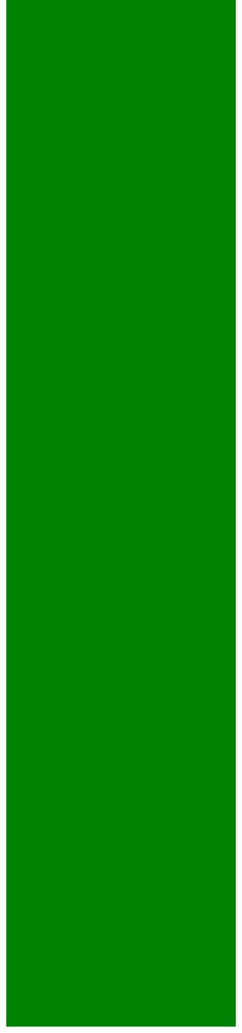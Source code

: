 <!DOCTYPE html>
<html>
	<head>
		<meta charset="utf-8">
		<title>个人主页</title>
		<style>/*布局设置 */
		body{/* 视频页面大小设置 */
		width:70%;/* 视频宽度 */
		height:65%;/* 视频高度 */
		text-align: center;
		background-color: #008000;
	
		</style>
	</head>
	<body >
		<header> <h1><a href=" "width="170" height="60">前端开发学习</a ></h1> 
		  
		  <p>看雪,是一种唯美的心境。这个冬季，放下疲惫的自己，一起看雪吧</p >
		  
		  <div class="b_nav"></div>
		  <div id="nav">
		    <ul>
		     <li><a href="https://music.163.com/"target="_blank" title="网易云音乐">网易云音乐</a ></li>
		      <li><a href="http://www.baidu.com" target="_blank" title="百度">百度</a ></li>
		      <li><a href="http://www.zptc.cn/" target="_blank" title="浙江邮电职业技术学院">浙江邮电职业技术学院</a ></li>
		      <li><a href="https://www.w3school.com.cn/" target="_blank" title="HTML W3school">HTML W3school</a ></li>
		      <li><a href="http://css.doyoe.com/" target="_blank" title="CSS3参考手册">CSS3参考手册</a ></li>
		      <li><a href="http://www.lmlblog.com/wo/life/man/" target="_blank" title="慢生活">慢生活</a ></li>
		      <li><a href="http://www.lmlblog.com/wo/newstalk/" target="_blank" title="碎言碎语">碎言碎语</a ></li>
		    </ul>
		  </div>
		
		<!--响应式图像-->
		<picture>
		 <source srcset="beijing.jpg" media="min-width:1000px">
		</picture>
		<!--浏览器兼容-->
		<picture>
		 <source type="image/svg+xml" srcset="beijing.jpg">
		 <source type="image/webp+xml" srcset="beijing.jpg">
		</picture>
		<iframe frameborder="no" border="0" marginwidth="0" marginheight="0" width=330 height=86 src="//music.163.com/outchain/player?type=2&id=1417650764&auto=1&height=66"></iframe>
		<!-- 例如使用iframe的方式调用网易云音乐 -->
		
	</body>
</html>
